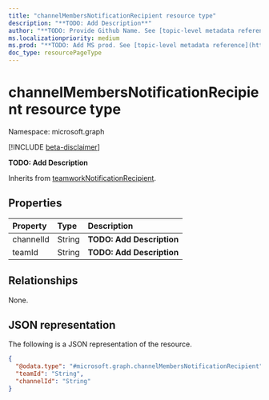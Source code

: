 ```yaml
---
title: "channelMembersNotificationRecipient resource type"
description: "**TODO: Add Description**"
author: "**TODO: Provide Github Name. See [topic-level metadata reference](https://msgo.azurewebsites.net/add/document/guidelines/metadata.html#topic-level-metadata)**"
ms.localizationpriority: medium
ms.prod: "**TODO: Add MS prod. See [topic-level metadata reference](https://msgo.azurewebsites.net/add/document/guidelines/metadata.html#topic-level-metadata)**"
doc_type: resourcePageType
---
```


# channelMembersNotificationRecipient resource type

Namespace: microsoft.graph

[!INCLUDE [beta-disclaimer](../../includes/beta-disclaimer.md)]

**TODO: Add Description**


Inherits from [teamworkNotificationRecipient](../resources/teamworknotificationrecipient.md).

## Properties
|Property|Type|Description|
|:---|:---|:---|
|channelId|String|**TODO: Add Description**|
|teamId|String|**TODO: Add Description**|

## Relationships
None.

## JSON representation
The following is a JSON representation of the resource.
<!-- {
  "blockType": "resource",
  "@odata.type": "microsoft.graph.channelMembersNotificationRecipient"
}
-->
``` json
{
  "@odata.type": "#microsoft.graph.channelMembersNotificationRecipient",
  "teamId": "String",
  "channelId": "String"
}
```

